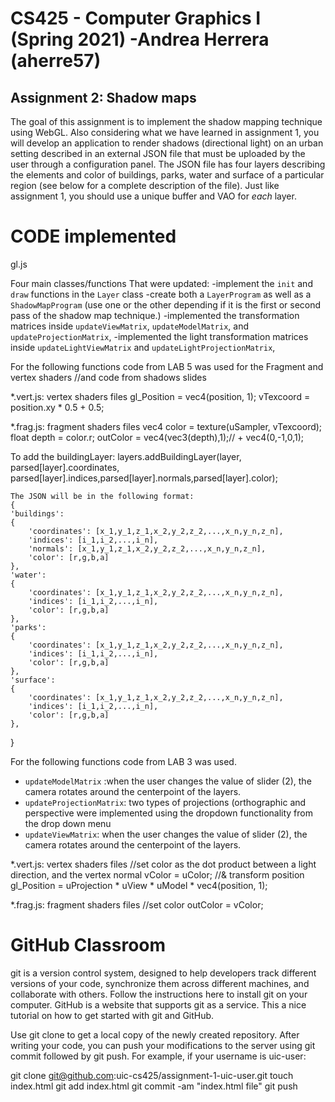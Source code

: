 # CS425 - Computer Graphics I (Spring 2021) -Andrea Herrera (aherre57)

## Assignment 2: Shadow maps
The goal of this assignment is to implement the shadow mapping technique using WebGL. Also considering what we have learned in assignment 1, you will develop an application to render shadows (directional light) on an urban setting described in an external JSON file that must be uploaded by the user through a configuration panel. The JSON file has four layers describing the elements and color of buildings, parks, water and surface of a particular region (see below for a complete description of the file). Just like assignment 1, you should use a unique buffer and VAO for *each* layer.
# CODE implemented

gl.js 

Four main classes/functions That were updated:
-implement the `init` and `draw` functions in the `Layer` class
-create both a `LayerProgram` as well as a `ShadowMapProgram` (use one or the other depending if it is the first or second pass of the shadow map technique.)
-implemented the transformation matrices inside `updateViewMatrix`, `updateModelMatrix`, and `updateProjectionMatrix`,
-implemented the light transformation matrices inside `updateLightViewMatrix` and `updateLightProjectionMatrix`,

For the following functions code from LAB 5 was used for the Fragment and vertex shaders 
//and code from shadows slides

*.vert.js: vertex shaders files
   gl_Position = vec4(position, 1);
   vTexcoord = position.xy * 0.5 + 0.5;


*.frag.js: fragment shaders files
    vec4 color = texture(uSampler, vTexcoord);
    float depth = color.r;
    outColor = vec4(vec3(depth),1);// + vec4(0,-1,0,1);

To add the buildingLayer:
layers.addBuildingLayer(layer, parsed[layer].coordinates, parsed[layer].indices,parsed[layer].normals,parsed[layer].color);

    The JSON will be in the following format:
    {
    'buildings': 
    {
        'coordinates': [x_1,y_1,z_1,x_2,y_2,z_2,...,x_n,y_n,z_n],
        'indices': [i_1,i_2,...,i_n],
        'normals': [x_1,y_1,z_1,x_2,y_2,z_2,...,x_n,y_n,z_n],
        'color': [r,g,b,a]
    },
    'water': 
    {
        'coordinates': [x_1,y_1,z_1,x_2,y_2,z_2,...,x_n,y_n,z_n],
        'indices': [i_1,i_2,...,i_n],
        'color': [r,g,b,a]
    },
    'parks': 
    {
        'coordinates': [x_1,y_1,z_1,x_2,y_2,z_2,...,x_n,y_n,z_n],
        'indices': [i_1,i_2,...,i_n],
        'color': [r,g,b,a]
    },
    'surface':
    {
        'coordinates': [x_1,y_1,z_1,x_2,y_2,z_2,...,x_n,y_n,z_n],
        'indices': [i_1,i_2,...,i_n],
        'color': [r,g,b,a]
    },
}



For the following functions code from LAB 3 was used.

- `updateModelMatrix` :when the user changes the value of slider (2), the camera rotates around the centerpoint of the layers.
- `updateProjectionMatrix`: two types of projections (orthographic and perspective were implemented using the dropdown functionality from the drop down menu
- `updateViewMatrix`: when the user changes the value of slider (2), the camera rotates around the centerpoint of the layers.

*.vert.js: vertex shaders files
    //set color as the dot product between a light direction, and the vertex normal
    vColor = uColor;
    //& transform position
    gl_Position = uProjection * uView * uModel * vec4(position, 1);


*.frag.js: fragment shaders files
    //set color 
    outColor = vColor;
# GitHub Classroom
git is a version control system, designed to help developers track different versions of your code, synchronize them across different machines, and collaborate with others. Follow the instructions here to install git on your computer. GitHub is a website that supports git as a service. This a nice tutorial on how to get started with git and GitHub.

Use git clone to get a local copy of the newly created repository. After writing your code, you can push your modifications to the server using git commit followed by git push. For example, if your username is uic-user:

git clone git@github.com:uic-cs425/assignment-1-uic-user.git
touch index.html
git add index.html
git commit -am "index.html file"
git push
